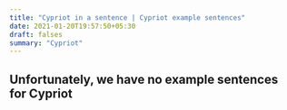 ```yaml
---
title: "Cypriot in a sentence | Cypriot example sentences"
date: 2021-01-20T19:57:50+05:30
draft: falses
summary: "Cypriot"
---
```

## Unfortunately, we have no example sentences for Cypriot                 

